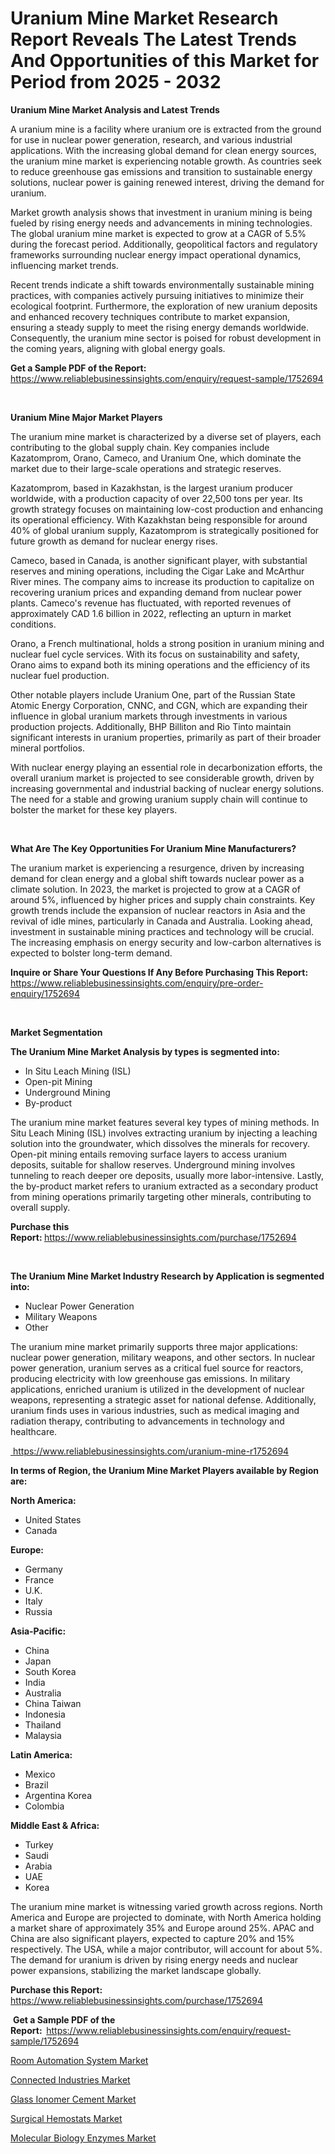 <p><h1>Uranium Mine Market Research Report Reveals The Latest Trends And Opportunities of this Market for Period from 2025 - 2032</h1></p><p><strong>Uranium Mine Market Analysis and Latest Trends</strong></p>
<p><p>A uranium mine is a facility where uranium ore is extracted from the ground for use in nuclear power generation, research, and various industrial applications. With the increasing global demand for clean energy sources, the uranium mine market is experiencing notable growth. As countries seek to reduce greenhouse gas emissions and transition to sustainable energy solutions, nuclear power is gaining renewed interest, driving the demand for uranium.</p><p>Market growth analysis shows that investment in uranium mining is being fueled by rising energy needs and advancements in mining technologies. The global uranium mine market is expected to grow at a CAGR of 5.5% during the forecast period. Additionally, geopolitical factors and regulatory frameworks surrounding nuclear energy impact operational dynamics, influencing market trends.</p><p>Recent trends indicate a shift towards environmentally sustainable mining practices, with companies actively pursuing initiatives to minimize their ecological footprint. Furthermore, the exploration of new uranium deposits and enhanced recovery techniques contribute to market expansion, ensuring a steady supply to meet the rising energy demands worldwide. Consequently, the uranium mine sector is poised for robust development in the coming years, aligning with global energy goals.</p></p>
<p><strong>Get a Sample PDF of the Report:&nbsp;</strong> <a href="https://www.reliablebusinessinsights.com/enquiry/request-sample/1752694?utm_campaign=1873&utm_medium=2&utm_source=Github&utm_content=ia&utm_term=06032025&utm_id=uranium-mine">https://www.reliablebusinessinsights.com/enquiry/request-sample/1752694</a></p>
<p>&nbsp;</p>
<p><strong>Uranium Mine Major Market Players</strong></p>
<p><p>The uranium mine market is characterized by a diverse set of players, each contributing to the global supply chain. Key companies include Kazatomprom, Orano, Cameco, and Uranium One, which dominate the market due to their large-scale operations and strategic reserves.</p><p>Kazatomprom, based in Kazakhstan, is the largest uranium producer worldwide, with a production capacity of over 22,500 tons per year. Its growth strategy focuses on maintaining low-cost production and enhancing its operational efficiency. With Kazakhstan being responsible for around 40% of global uranium supply, Kazatomprom is strategically positioned for future growth as demand for nuclear energy rises.</p><p>Cameco, based in Canada, is another significant player, with substantial reserves and mining operations, including the Cigar Lake and McArthur River mines. The company aims to increase its production to capitalize on recovering uranium prices and expanding demand from nuclear power plants. Cameco's revenue has fluctuated, with reported revenues of approximately CAD 1.6 billion in 2022, reflecting an upturn in market conditions.</p><p>Orano, a French multinational, holds a strong position in uranium mining and nuclear fuel cycle services. With its focus on sustainability and safety, Orano aims to expand both its mining operations and the efficiency of its nuclear fuel production.</p><p>Other notable players include Uranium One, part of the Russian State Atomic Energy Corporation, CNNC, and CGN, which are expanding their influence in global uranium markets through investments in various production projects. Additionally, BHP Billiton and Rio Tinto maintain significant interests in uranium properties, primarily as part of their broader mineral portfolios.</p><p>With nuclear energy playing an essential role in decarbonization efforts, the overall uranium market is projected to see considerable growth, driven by increasing governmental and industrial backing of nuclear energy solutions. The need for a stable and growing uranium supply chain will continue to bolster the market for these key players.</p></p>
<p>&nbsp;</p>
<p><strong>What Are The Key Opportunities For Uranium Mine Manufacturers?</strong></p>
<p><p>The uranium market is experiencing a resurgence, driven by increasing demand for clean energy and a global shift towards nuclear power as a climate solution. In 2023, the market is projected to grow at a CAGR of around 5%, influenced by higher prices and supply chain constraints. Key growth trends include the expansion of nuclear reactors in Asia and the revival of idle mines, particularly in Canada and Australia. Looking ahead, investment in sustainable mining practices and technology will be crucial. The increasing emphasis on energy security and low-carbon alternatives is expected to bolster long-term demand.</p></p>
<p><strong>Inquire or Share Your Questions If Any Before Purchasing This Report:</strong> <a href="https://www.reliablebusinessinsights.com/enquiry/pre-order-enquiry/1752694?utm_campaign=1873&utm_medium=2&utm_source=Github&utm_content=ia&utm_term=06032025&utm_id=uranium-mine">https://www.reliablebusinessinsights.com/enquiry/pre-order-enquiry/1752694</a></p>
<p>&nbsp;</p>
<p><strong>Market Segmentation</strong></p>
<p><strong>The Uranium Mine Market Analysis by types is segmented into:</strong></p>
<p><ul><li>In Situ Leach Mining (ISL)</li><li>Open-pit Mining</li><li>Underground Mining</li><li>By-product</li></ul></p>
<p><p>The uranium mine market features several key types of mining methods. In Situ Leach Mining (ISL) involves extracting uranium by injecting a leaching solution into the groundwater, which dissolves the minerals for recovery. Open-pit mining entails removing surface layers to access uranium deposits, suitable for shallow reserves. Underground mining involves tunneling to reach deeper ore deposits, usually more labor-intensive. Lastly, the by-product market refers to uranium extracted as a secondary product from mining operations primarily targeting other minerals, contributing to overall supply.</p></p>
<p><strong>Purchase this Report:&nbsp;</strong><a href="https://www.reliablebusinessinsights.com/purchase/1752694?utm_campaign=1873&utm_medium=2&utm_source=Github&utm_content=ia&utm_term=06032025&utm_id=uranium-mine">https://www.reliablebusinessinsights.com/purchase/1752694</a></p>
<p>&nbsp;</p>
<p><strong>The Uranium Mine Market Industry Research by Application is segmented into:</strong></p>
<p><ul><li>Nuclear Power Generation</li><li>Military Weapons</li><li>Other</li></ul></p>
<p><p>The uranium mine market primarily supports three major applications: nuclear power generation, military weapons, and other sectors. In nuclear power generation, uranium serves as a critical fuel source for reactors, producing electricity with low greenhouse gas emissions. In military applications, enriched uranium is utilized in the development of nuclear weapons, representing a strategic asset for national defense. Additionally, uranium finds uses in various industries, such as medical imaging and radiation therapy, contributing to advancements in technology and healthcare.</p></p>
<p><a href="https://www.reliablebusinessinsights.com/uranium-mine-r1752694?utm_campaign=1873&utm_medium=2&utm_source=Github&utm_content=ia&utm_term=06032025&utm_id=uranium-mine">&nbsp;https://www.reliablebusinessinsights.com/uranium-mine-r1752694</a></p>
<p><strong>In terms of Region, the Uranium Mine Market Players available by Region are:</strong></p>
<p>
    <p> <strong> North America: </strong>
        <ul>
            <li>United States</li>
            <li>Canada</li>
        </ul>
        </p> 
    <p> <strong> Europe: </strong>
        <ul>
            <li>Germany</li>
            <li>France</li>
            <li>U.K.</li>
            <li>Italy</li>
            <li>Russia</li>
        </ul>
        </p> 
    <p> <strong> Asia-Pacific: </strong>
        <ul>
            <li>China</li>
            <li>Japan</li>
            <li>South Korea</li>
            <li>India</li>
            <li>Australia</li>
            <li>China Taiwan</li>
            <li>Indonesia</li>
            <li>Thailand</li>
            <li>Malaysia</li>
        </ul>
        </p> 
    <p> <strong> Latin America: </strong>
        <ul>
            <li>Mexico</li>
            <li>Brazil</li>
            <li>Argentina Korea</li>
            <li>Colombia</li>
        </ul>
        </p> 
    <p> <strong> Middle East & Africa: </strong>
        <ul>
            <li>Turkey</li>
            <li>Saudi</li>
            <li>Arabia</li>
            <li>UAE</li>
            <li>Korea</li>
        </ul>
    </p>
    </p>
<p><p>The uranium mine market is witnessing varied growth across regions. North America and Europe are projected to dominate, with North America holding a market share of approximately 35% and Europe around 25%. APAC and China are also significant players, expected to capture 20% and 15% respectively. The USA, while a major contributor, will account for about 5%. The demand for uranium is driven by rising energy needs and nuclear power expansions, stabilizing the market landscape globally.</p></p>
<p><strong>Purchase this Report: </strong><a href="https://www.reliablebusinessinsights.com/purchase/1752694?utm_campaign=1873&utm_medium=2&utm_source=Github&utm_content=ia&utm_term=06032025&utm_id=uranium-mine">https://www.reliablebusinessinsights.com/purchase/1752694</a></p>
<p>&nbsp;<strong>Get a Sample PDF of the Report:&nbsp;&nbsp;</strong><a href="https://www.reliablebusinessinsights.com/enquiry/request-sample/1752694?utm_campaign=1873&utm_medium=2&utm_source=Github&utm_content=ia&utm_term=06032025&utm_id=uranium-mine">https://www.reliablebusinessinsights.com/enquiry/request-sample/1752694</a></p>
<p><strong></strong></p>
<p><p><a href="https://github.com/tauchzuazoli/Market-Research-Report-List-1/blob/main/room-automation-system-market.md?utm_campaign=1873&utm_medium=2&utm_source=Github&utm_content=ia&utm_term=06032025&utm_id=uranium-mine">Room Automation System Market</a></p><p><a href="https://github.com/zappasuccofz/Market-Research-Report-List-1/blob/main/connected-industries-market.md?utm_campaign=1873&utm_medium=2&utm_source=Github&utm_content=ia&utm_term=06032025&utm_id=uranium-mine">Connected Industries Market</a></p><p><a href="https://github.com/lamlebienz7j/Market-Research-Report-List-1/blob/main/glass-ionomer-cement-market.md?utm_campaign=1873&utm_medium=2&utm_source=Github&utm_content=ia&utm_term=06032025&utm_id=uranium-mine">Glass Ionomer Cement Market</a></p><p><a href="https://github.com/abbasgwiltke/Market-Research-Report-List-1/blob/main/surgical-hemostats-market.md?utm_campaign=1873&utm_medium=2&utm_source=Github&utm_content=ia&utm_term=06032025&utm_id=uranium-mine">Surgical Hemostats Market</a></p><p><a href="https://github.com/artussavasrv/Market-Research-Report-List-1/blob/main/molecular-biology-enzymes-market.md?utm_campaign=1873&utm_medium=2&utm_source=Github&utm_content=ia&utm_term=06032025&utm_id=uranium-mine">Molecular Biology Enzymes Market</a></p></p>